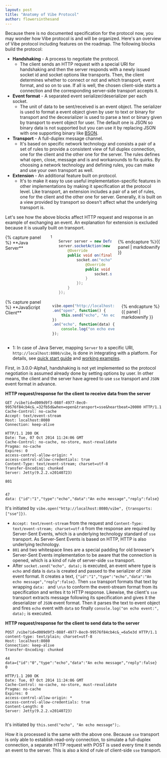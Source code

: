 ```yaml
---
layout: post
title: "Anatomy of Vibe Protocol"
author: flowersinthesand
---
```


Because there is no documented specification for the protocol now, you may wonder how Vibe protocol is and will be organized. Here's an overview of Vibe protocol including features on the roadmap. The following blocks build the protocol:

* **Handshaking** - A process to negotiate the protocol.
    * The client sends an HTTP request with a special URI for handshaking and then the server responds with a newly issued socket id and socket options like transports. Then, the client determines whether to connect or not and which transport, event format, and so on to use. If all is well, the chosen client-side starts a connection and the corresponding server-side transport accepts it.
* **Event format** - A separated event serializer/deserializer per each socket.
    * The unit of data to be sent/received is an event object. The serializer is used to format a event object given by user to text or binary for transport and the decesrializer is used to parse a text or binary given by transport to event object for user. The default one is JSON so binary data is not supported but you can use it by replacing JSON with one supporting binary like [BSON](http://bsonspec.org/).
* **Transport** - A full-duplex message channel.
    * It's based on specific network technology and consists a pair of a set of rules to provide a consistent view of full duplex connection, one for the client and the other one for the server. The rules defines what open, close, message and is and workarounds to fix quirks. By choosing a network technology and defining rules, you can make and use your own transport as well.
* **Extension** - An additional feature built on protocol.
    * It's to make it easy to use useful implementation-specific features in other implementations by making it specification at the protocol level. Like transport, an extension includes a pair of a set of rules, one for the client and the other one for server. Generally, it is built on a view provided by transport so doesn't affect what the underlying transport is.

Let's see how the above blocks affect HTTP request and response in an example of exchanging an event. An explanation for extension is excluded because it is usually built on transport.

<div class="row">
<div class="large-6 columns">
{% capture panel %}
**Java Server** <sup>1</sup>

```java
Server server = new DefaultServer();
server.socketAction(new Action<ServerSocket>() {
    @Override
    public void on(final ServerSocket socket) {
        socket.on("echo", new Action<String>() {
            @Override
            public void on(String data) {
                socket.send("echo", data);
            }
        });
    }
});
```
{% endcapture %}{{ panel | markdownify }}
</div>
<div class="large-6 columns">
{% capture panel %}
**JavaScript Client**

```javascript
vibe.open("http://localhost:8080/vibe", {transports: ["sse"]})
.on("open", function() {
    this.send("echo", "An echo message");
})
.on("echo", function(data) {
    console.log("on echo event:", data);
});
```
{% endcapture %}{{ panel | markdownify }}
</div>
</div>

* 1: In case of Java Server, mapping `Server` to a specific URI, `http://localhost:8080/vibe`, is done in integrating with a platform. For details, see [quick start guide](http://vibe-project.github.io/projects/vibe-java-server/3.0.0-Alpha1/#quick-start) and [working examples](https://github.com/vibe-project/vibe-examples).

First, in 3.0.0-Alpha1, handshaking is not yet implemented so the protocol negotiation is assumed already done by setting options by user. In other means, the client and the server have agreed to use `sse` transport and `JSON` event format in advance.

**HTTP request/response for the client to receive data from the server**

```
GET /vibe?id=d009d9f3-088f-4977-8ec0-99576f84cb4c&_=32fb5d&when=open&transport=sse&heartbeat=20000 HTTP/1.1
Cache-Control: no-cache
Accept: text/event-stream
Host: localhost:8080
Connection: keep-alive

HTTP/1.1 200 OK
Date: Tue, 07 Oct 2014 11:24:06 GMT
Cache-Control: no-cache, no-store, must-revalidate
Pragma: no-cache
Expires: 0
access-control-allow-origin: *
access-control-allow-credentials: true
Content-Type: text/event-stream; charset=utf-8
Transfer-Encoding: chunked
Server: Jetty(9.2.2.v20140723)

801
                                                                                                                                                                                                                                                                                                                                                                                                                                                                                                                                                                                                                                                                                                                                                                                                                                                                                                                                                                                                                                                                                                                                                                                                                                                                                                                                                                                                                                                                                                                                                                                                                                                                                                                                                                                                                                                                                                                                                                                                                                                                                                                                

47
data: {"id":"1","type":"echo","data":"An echo message","reply":false}

```

It's initiated by `vibe.open("http://localhost:8080/vibe", {transports: ["sse"]})`.

* `Accept: text/event-stream` from the request and `Content-Type: text/event-stream; charset=utf-8` from the response are required by Server-Sent Events, which is a underlying technology standard of `sse` transport. As Server-Sent Events is based on HTTP, HTTP is also underlying technology. 
* `801` and two whitespace lines are a special padding for old browser's Server-Sent Events implementation to be aware that the connection is opened, which is a kind of rule of server-side `sse` transport.
* After `socket.send("echo", data);` is executed, an event where type is `echo` and data is `data` is created and passed to the serializer of `JSON` event format. It creates a text, `{"id":"1","type":"echo","data":"An echo message","reply":false}`. Then `sse` transport formats that text by wrapping `data: ` and `\n\n` to conform the event-stream format from its specification and writes it to HTTP response. Likewise, the client's `sse` transport extracts message following its specification and gives it the deserializer of `JSON` event format. Then it parses the text to event object and fires `echo` event with `data` so finally `console.log("on echo event:", data);` is executed.

**HTTP request/response for the client to send data to the server**

```
POST /vibe?id=d009d9f3-088f-4977-8ec0-99576f84cb4c&_=6a5e3d HTTP/1.1
content-type: text/plain; charset=utf-8
Host: localhost:8080
Connection: keep-alive
Transfer-Encoding: chunked

44
data={"id":"0","type":"echo","data":"An echo message","reply":false}
0

HTTP/1.1 200 OK
Date: Tue, 07 Oct 2014 11:24:06 GMT
Cache-Control: no-cache, no-store, must-revalidate
Pragma: no-cache
Expires: 0
access-control-allow-origin: *
access-control-allow-credentials: true
Content-Length: 0
Server: Jetty(9.2.2.v20140723)


```

It's initiated by `this.send("echo", "An echo message");`.

How it is processed is the same with the above one. Because `sse` transport is only able to establish read-only connection, to simulate a full-duplex connection, a separate HTTP request with POST is used every time it sends an event to the server. This is also a kind of rule of client-side `sse` transport.